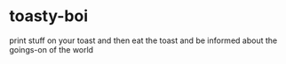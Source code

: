# toasty-boi
print stuff on your toast and then eat the toast and be informed about the goings-on of the world
